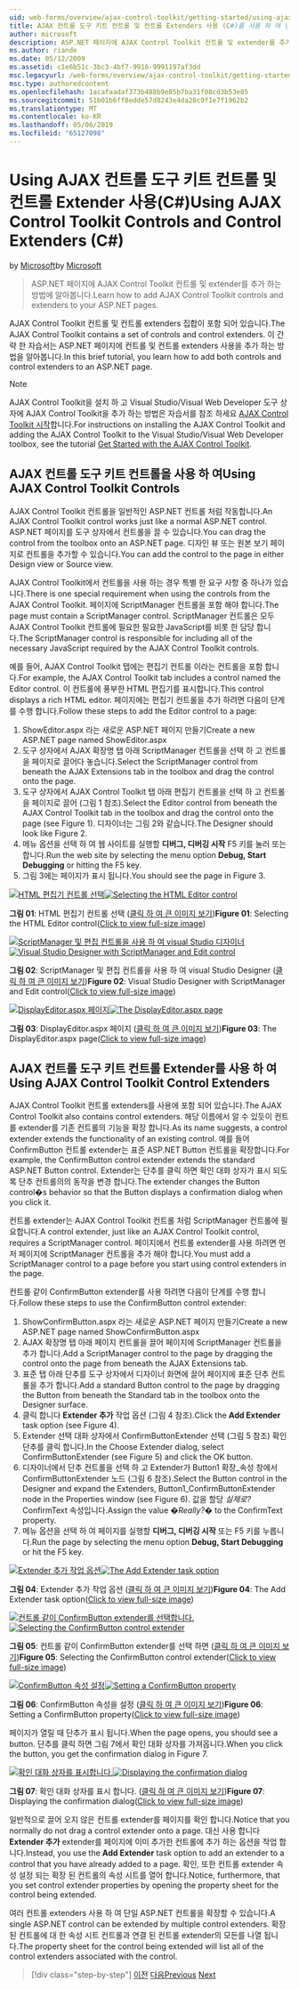 ```yaml
---
uid: web-forms/overview/ajax-control-toolkit/getting-started/using-ajax-control-toolkit-controls-and-control-extenders-cs
title: AJAX 컨트롤 도구 키트 컨트롤 및 컨트롤 Extenders 사용 (C#)를 사용 하 여 | Microsoft Docs
author: microsoft
description: ASP.NET 페이지에 AJAX Control Toolkit 컨트롤 및 extender를 추가 하는 방법에 알아봅니다.
ms.author: riande
ms.date: 05/12/2009
ms.assetid: c1e6b51c-3bc3-4bf7-9916-9991197af3dd
msc.legacyurl: /web-forms/overview/ajax-control-toolkit/getting-started/using-ajax-control-toolkit-controls-and-control-extenders-cs
msc.type: authoredcontent
ms.openlocfilehash: 1acafaadaf373b488b9e85b7ba31f08cd3b53e85
ms.sourcegitcommit: 51b01b6ff8edde57d8243e4da28c9f1e7f1962b2
ms.translationtype: MT
ms.contentlocale: ko-KR
ms.lasthandoff: 05/06/2019
ms.locfileid: "65127098"
---
```

# <a name="using-ajax-control-toolkit-controls-and-control-extenders-c"></a><span data-ttu-id="b848a-103">Using AJAX 컨트롤 도구 키트 컨트롤 및 컨트롤 Extender 사용(C#)</span><span class="sxs-lookup"><span data-stu-id="b848a-103">Using AJAX Control Toolkit Controls and Control Extenders (C#)</span></span>

<span data-ttu-id="b848a-104">by [Microsoft](https://github.com/microsoft)</span><span class="sxs-lookup"><span data-stu-id="b848a-104">by [Microsoft](https://github.com/microsoft)</span></span>

> <span data-ttu-id="b848a-105">ASP.NET 페이지에 AJAX Control Toolkit 컨트롤 및 extender를 추가 하는 방법에 알아봅니다.</span><span class="sxs-lookup"><span data-stu-id="b848a-105">Learn how to add AJAX Control Toolkit controls and extenders to your ASP.NET pages.</span></span>

<span data-ttu-id="b848a-106">AJAX Control Toolkit 컨트롤 및 컨트롤 extenders 집합이 포함 되어 있습니다.</span><span class="sxs-lookup"><span data-stu-id="b848a-106">The AJAX Control Toolkit contains a set of controls and control extenders.</span></span> <span data-ttu-id="b848a-107">이 간략 한 자습서는 ASP.NET 페이지에 컨트롤 및 컨트롤 extenders 사용을 추가 하는 방법을 알아봅니다.</span><span class="sxs-lookup"><span data-stu-id="b848a-107">In this brief tutorial, you learn how to add both controls and control extenders to an ASP.NET page.</span></span>

> [!NOTE] 
> 
> <span data-ttu-id="b848a-108">AJAX Control Toolkit을 설치 하 고 Visual Studio/Visual Web Developer 도구 상자에 AJAX Control Toolkit을 추가 하는 방법은 자습서를 참조 하세요 [AJAX Control Toolkit 시작](get-started-with-the-ajax-control-toolkit-cs.md)합니다.</span><span class="sxs-lookup"><span data-stu-id="b848a-108">For instructions on installing the AJAX Control Toolkit and adding the AJAX Control Toolkit to the Visual Studio/Visual Web Developer toolbox, see the tutorial [Get Started with the AJAX Control Toolkit](get-started-with-the-ajax-control-toolkit-cs.md).</span></span>

## <a name="using-ajax-control-toolkit-controls"></a><span data-ttu-id="b848a-109">AJAX 컨트롤 도구 키트 컨트롤을 사용 하 여</span><span class="sxs-lookup"><span data-stu-id="b848a-109">Using AJAX Control Toolkit Controls</span></span>

<span data-ttu-id="b848a-110">AJAX Control Toolkit 컨트롤을 일반적인 ASP.NET 컨트롤 처럼 작동합니다.</span><span class="sxs-lookup"><span data-stu-id="b848a-110">An AJAX Control Toolkit control works just like a normal ASP.NET control.</span></span> <span data-ttu-id="b848a-111">ASP.NET 페이지를 도구 상자에서 컨트롤을 끌 수 있습니다.</span><span class="sxs-lookup"><span data-stu-id="b848a-111">You can drag the control from the toolbox onto an ASP.NET page.</span></span> <span data-ttu-id="b848a-112">디자인 뷰 또는 원본 보기 페이지로 컨트롤을 추가할 수 있습니다.</span><span class="sxs-lookup"><span data-stu-id="b848a-112">You can add the control to the page in either Design view or Source view.</span></span>

<span data-ttu-id="b848a-113">AJAX Control Toolkit에서 컨트롤을 사용 하는 경우 특별 한 요구 사항 중 하나가 있습니다.</span><span class="sxs-lookup"><span data-stu-id="b848a-113">There is one special requirement when using the controls from the AJAX Control Toolkit.</span></span> <span data-ttu-id="b848a-114">페이지에 ScriptManager 컨트롤을 포함 해야 합니다.</span><span class="sxs-lookup"><span data-stu-id="b848a-114">The page must contain a ScriptManager control.</span></span> <span data-ttu-id="b848a-115">ScriptManager 컨트롤은 모두 AJAX Control Toolkit 컨트롤에 필요한 필요한 JavaScript를 비롯 한 담당 합니다.</span><span class="sxs-lookup"><span data-stu-id="b848a-115">The ScriptManager control is responsible for including all of the necessary JavaScript required by the AJAX Control Toolkit controls.</span></span>

<span data-ttu-id="b848a-116">예를 들어, AJAX Control Toolkit 탭에는 편집기 컨트롤 이라는 컨트롤을 포함 합니다.</span><span class="sxs-lookup"><span data-stu-id="b848a-116">For example, the AJAX Control Toolkit tab includes a control named the Editor control.</span></span> <span data-ttu-id="b848a-117">이 컨트롤에 풍부한 HTML 편집기를 표시합니다.</span><span class="sxs-lookup"><span data-stu-id="b848a-117">This control displays a rich HTML editor.</span></span> <span data-ttu-id="b848a-118">페이지에는 편집기 컨트롤을 추가 하려면 다음이 단계를 수행 합니다.</span><span class="sxs-lookup"><span data-stu-id="b848a-118">Follow these steps to add the Editor control to a page:</span></span>

1. <span data-ttu-id="b848a-119">ShowEditor.aspx 라는 새로운 ASP.NET 페이지 만들기</span><span class="sxs-lookup"><span data-stu-id="b848a-119">Create a new ASP.NET page named ShowEditor.aspx</span></span>
2. <span data-ttu-id="b848a-120">도구 상자에서 AJAX 확장명 탭 아래 ScriptManager 컨트롤을 선택 하 고 컨트롤을 페이지로 끌어다 놓습니다.</span><span class="sxs-lookup"><span data-stu-id="b848a-120">Select the ScriptManager control from beneath the AJAX Extensions tab in the toolbox and drag the control onto the page.</span></span>
3. <span data-ttu-id="b848a-121">도구 상자에서 AJAX Control Toolkit 탭 아래 편집기 컨트롤을 선택 하 고 컨트롤을 페이지로 끌어 (그림 1 참조).</span><span class="sxs-lookup"><span data-stu-id="b848a-121">Select the Editor control from beneath the AJAX Control Toolkit tab in the toolbox and drag the control onto the page (see Figure 1).</span></span> <span data-ttu-id="b848a-122">디자이너는 그림 2와 같습니다.</span><span class="sxs-lookup"><span data-stu-id="b848a-122">The Designer should look like Figure 2.</span></span>
4. <span data-ttu-id="b848a-123">메뉴 옵션을 선택 하 여 웹 사이트를 실행할 **디버그, 디버깅 시작** F5 키를 눌러 또는 합니다.</span><span class="sxs-lookup"><span data-stu-id="b848a-123">Run the web site by selecting the menu option **Debug, Start Debugging** or hitting the F5 key.</span></span>
5. <span data-ttu-id="b848a-124">그림 3에는 페이지가 표시 됩니다.</span><span class="sxs-lookup"><span data-stu-id="b848a-124">You should see the page in Figure 3.</span></span>

<span data-ttu-id="b848a-125">[![HTML 편집기 컨트롤 선택](using-ajax-control-toolkit-controls-and-control-extenders-cs/_static/image1.jpg)](using-ajax-control-toolkit-controls-and-control-extenders-cs/_static/image1.png)</span><span class="sxs-lookup"><span data-stu-id="b848a-125">[![Selecting the HTML Editor control](using-ajax-control-toolkit-controls-and-control-extenders-cs/_static/image1.jpg)](using-ajax-control-toolkit-controls-and-control-extenders-cs/_static/image1.png)</span></span>

<span data-ttu-id="b848a-126">**그림 01**: HTML 편집기 컨트롤 선택 ([클릭 하 여 큰 이미지 보기](using-ajax-control-toolkit-controls-and-control-extenders-cs/_static/image2.png))</span><span class="sxs-lookup"><span data-stu-id="b848a-126">**Figure 01**: Selecting the HTML Editor control([Click to view full-size image](using-ajax-control-toolkit-controls-and-control-extenders-cs/_static/image2.png))</span></span>

<span data-ttu-id="b848a-127">[![ScriptManager 및 편집 컨트롤을 사용 하 여 visual Studio 디자이너](using-ajax-control-toolkit-controls-and-control-extenders-cs/_static/image2.jpg)](using-ajax-control-toolkit-controls-and-control-extenders-cs/_static/image3.png)</span><span class="sxs-lookup"><span data-stu-id="b848a-127">[![Visual Studio Designer with ScriptManager and Edit control](using-ajax-control-toolkit-controls-and-control-extenders-cs/_static/image2.jpg)](using-ajax-control-toolkit-controls-and-control-extenders-cs/_static/image3.png)</span></span>

<span data-ttu-id="b848a-128">**그림 02**: ScriptManager 및 편집 컨트롤을 사용 하 여 visual Studio Designer ([클릭 하 여 큰 이미지 보기](using-ajax-control-toolkit-controls-and-control-extenders-cs/_static/image4.png))</span><span class="sxs-lookup"><span data-stu-id="b848a-128">**Figure 02**: Visual Studio Designer with ScriptManager and Edit control([Click to view full-size image](using-ajax-control-toolkit-controls-and-control-extenders-cs/_static/image4.png))</span></span>

<span data-ttu-id="b848a-129">[![DisplayEditor.aspx 페이지](using-ajax-control-toolkit-controls-and-control-extenders-cs/_static/image3.jpg)](using-ajax-control-toolkit-controls-and-control-extenders-cs/_static/image5.png)</span><span class="sxs-lookup"><span data-stu-id="b848a-129">[![The DisplayEditor.aspx page](using-ajax-control-toolkit-controls-and-control-extenders-cs/_static/image3.jpg)](using-ajax-control-toolkit-controls-and-control-extenders-cs/_static/image5.png)</span></span>

<span data-ttu-id="b848a-130">**그림 03**: DisplayEditor.aspx 페이지 ([클릭 하 여 큰 이미지 보기](using-ajax-control-toolkit-controls-and-control-extenders-cs/_static/image6.png))</span><span class="sxs-lookup"><span data-stu-id="b848a-130">**Figure 03**: The DisplayEditor.aspx page([Click to view full-size image](using-ajax-control-toolkit-controls-and-control-extenders-cs/_static/image6.png))</span></span>

## <a name="using-ajax-control-toolkit-control-extenders"></a><span data-ttu-id="b848a-131">AJAX 컨트롤 도구 키트 컨트롤 Extender를 사용 하 여</span><span class="sxs-lookup"><span data-stu-id="b848a-131">Using AJAX Control Toolkit Control Extenders</span></span>

<span data-ttu-id="b848a-132">AJAX Control Toolkit 컨트롤 extenders를 사용에 포함 되어 있습니다.</span><span class="sxs-lookup"><span data-stu-id="b848a-132">The AJAX Control Toolkit also contains control extenders.</span></span> <span data-ttu-id="b848a-133">해당 이름에서 알 수 있듯이 컨트롤 extender를 기존 컨트롤의 기능을 확장 합니다.</span><span class="sxs-lookup"><span data-stu-id="b848a-133">As its name suggests, a control extender extends the functionality of an existing control.</span></span> <span data-ttu-id="b848a-134">예를 들어 ConfirmButton 컨트롤 extender는 표준 ASP.NET Button 컨트롤을 확장합니다.</span><span class="sxs-lookup"><span data-stu-id="b848a-134">For example, the ConfirmButton control extender extends the standard ASP.NET Button control.</span></span> <span data-ttu-id="b848a-135">Extender는 단추를 클릭 하면 확인 대화 상자가 표시 되도록 단추 컨트롤의의 동작을 변경 합니다.</span><span class="sxs-lookup"><span data-stu-id="b848a-135">The extender changes the Button control�s behavior so that the Button displays a confirmation dialog when you click it.</span></span>

<span data-ttu-id="b848a-136">컨트롤 extender는 AJAX Control Toolkit 컨트롤 처럼 ScriptManager 컨트롤에 필요합니다.</span><span class="sxs-lookup"><span data-stu-id="b848a-136">A control extender, just like an AJAX Control Toolkit control, requires a ScriptManager control.</span></span> <span data-ttu-id="b848a-137">페이지에서 컨트롤 extender를 사용 하려면 먼저 페이지에 ScriptManager 컨트롤을 추가 해야 합니다.</span><span class="sxs-lookup"><span data-stu-id="b848a-137">You must add a ScriptManager control to a page before you start using control extenders in the page.</span></span>

<span data-ttu-id="b848a-138">컨트롤 같이 ConfirmButton extender를 사용 하려면 다음이 단계를 수행 합니다.</span><span class="sxs-lookup"><span data-stu-id="b848a-138">Follow these steps to use the ConfirmButton control extender:</span></span>

1. <span data-ttu-id="b848a-139">ShowConfirmButton.aspx 라는 새로운 ASP.NET 페이지 만들기</span><span class="sxs-lookup"><span data-stu-id="b848a-139">Create a new ASP.NET page named ShowConfirmButton.aspx</span></span>
2. <span data-ttu-id="b848a-140">AJAX 확장명 탭 아래 페이지 컨트롤을 끌어 페이지에 ScriptManager 컨트롤을 추가 합니다.</span><span class="sxs-lookup"><span data-stu-id="b848a-140">Add a ScriptManager control to the page by dragging the control onto the page from beneath the AJAX Extensions tab.</span></span>
3. <span data-ttu-id="b848a-141">표준 탭 아래 단추를 도구 상자에서 디자이너 화면에 끌어 페이지에 표준 단추 컨트롤을 추가 합니다.</span><span class="sxs-lookup"><span data-stu-id="b848a-141">Add a standard Button control to the page by dragging the Button from beneath the Standard tab in the toolbox onto the Designer surface.</span></span>
4. <span data-ttu-id="b848a-142">클릭 합니다 **Extender 추가** 작업 옵션 (그림 4 참조).</span><span class="sxs-lookup"><span data-stu-id="b848a-142">Click the **Add Extender** task option (see Figure 4).</span></span>
5. <span data-ttu-id="b848a-143">Extender 선택 대화 상자에서 ConfirmButtonExtender 선택 (그림 5 참조) 확인 단추를 클릭 합니다.</span><span class="sxs-lookup"><span data-stu-id="b848a-143">In the Choose Extender dialog, select ConfirmButtonExtender (see Figure 5) and click the OK button.</span></span>
6. <span data-ttu-id="b848a-144">디자이너에서 단추 컨트롤을 선택 하 고 Extender가 Button1 확장\_속성 창에서 ConfirmButtonExtender 노드 (그림 6 참조).</span><span class="sxs-lookup"><span data-stu-id="b848a-144">Select the Button control in the Designer and expand the Extenders, Button1\_ConfirmButtonExtender node in the Properties window (see Figure 6).</span></span> <span data-ttu-id="b848a-145">값을 할당 *실제로?* ConfirmText 속성입니다.</span><span class="sxs-lookup"><span data-stu-id="b848a-145">Assign the value *�Really?�* to the ConfirmText property.</span></span>
7. <span data-ttu-id="b848a-146">메뉴 옵션을 선택 하 여 페이지를 실행할 **디버그, 디버깅 시작** 또는 F5 키를 누릅니다.</span><span class="sxs-lookup"><span data-stu-id="b848a-146">Run the page by selecting the menu option **Debug, Start Debugging** or hit the F5 key.</span></span>

<span data-ttu-id="b848a-147">[![Extender 추가 작업 옵션](using-ajax-control-toolkit-controls-and-control-extenders-cs/_static/image4.jpg)](using-ajax-control-toolkit-controls-and-control-extenders-cs/_static/image7.png)</span><span class="sxs-lookup"><span data-stu-id="b848a-147">[![The Add Extender task option](using-ajax-control-toolkit-controls-and-control-extenders-cs/_static/image4.jpg)](using-ajax-control-toolkit-controls-and-control-extenders-cs/_static/image7.png)</span></span>

<span data-ttu-id="b848a-148">**그림 04**: Extender 추가 작업 옵션 ([클릭 하 여 큰 이미지 보기](using-ajax-control-toolkit-controls-and-control-extenders-cs/_static/image8.png))</span><span class="sxs-lookup"><span data-stu-id="b848a-148">**Figure 04**: The Add Extender task option([Click to view full-size image](using-ajax-control-toolkit-controls-and-control-extenders-cs/_static/image8.png))</span></span>

<span data-ttu-id="b848a-149">[![컨트롤 같이 ConfirmButton extender를 선택합니다.](using-ajax-control-toolkit-controls-and-control-extenders-cs/_static/image5.jpg)](using-ajax-control-toolkit-controls-and-control-extenders-cs/_static/image9.png)</span><span class="sxs-lookup"><span data-stu-id="b848a-149">[![Selecting the ConfirmButton control extender](using-ajax-control-toolkit-controls-and-control-extenders-cs/_static/image5.jpg)](using-ajax-control-toolkit-controls-and-control-extenders-cs/_static/image9.png)</span></span>

<span data-ttu-id="b848a-150">**그림 05**: 컨트롤 같이 ConfirmButton extender를 선택 하면 ([클릭 하 여 큰 이미지 보기](using-ajax-control-toolkit-controls-and-control-extenders-cs/_static/image10.png))</span><span class="sxs-lookup"><span data-stu-id="b848a-150">**Figure 05**: Selecting the ConfirmButton control extender([Click to view full-size image](using-ajax-control-toolkit-controls-and-control-extenders-cs/_static/image10.png))</span></span>

<span data-ttu-id="b848a-151">[![ConfirmButton 속성 설정](using-ajax-control-toolkit-controls-and-control-extenders-cs/_static/image6.jpg)](using-ajax-control-toolkit-controls-and-control-extenders-cs/_static/image11.png)</span><span class="sxs-lookup"><span data-stu-id="b848a-151">[![Setting a ConfirmButton property](using-ajax-control-toolkit-controls-and-control-extenders-cs/_static/image6.jpg)](using-ajax-control-toolkit-controls-and-control-extenders-cs/_static/image11.png)</span></span>

<span data-ttu-id="b848a-152">**그림 06**: ConfirmButton 속성을 설정 ([클릭 하 여 큰 이미지 보기](using-ajax-control-toolkit-controls-and-control-extenders-cs/_static/image12.png))</span><span class="sxs-lookup"><span data-stu-id="b848a-152">**Figure 06**: Setting a ConfirmButton property([Click to view full-size image](using-ajax-control-toolkit-controls-and-control-extenders-cs/_static/image12.png))</span></span>

<span data-ttu-id="b848a-153">페이지가 열릴 때 단추가 표시 됩니다.</span><span class="sxs-lookup"><span data-stu-id="b848a-153">When the page opens, you should see a button.</span></span> <span data-ttu-id="b848a-154">단추를 클릭 하면 그림 7에서 확인 대화 상자를 가져옵니다.</span><span class="sxs-lookup"><span data-stu-id="b848a-154">When you click the button, you get the confirmation dialog in Figure 7.</span></span>

<span data-ttu-id="b848a-155">[![확인 대화 상자를 표시합니다.](using-ajax-control-toolkit-controls-and-control-extenders-cs/_static/image7.jpg)](using-ajax-control-toolkit-controls-and-control-extenders-cs/_static/image13.png)</span><span class="sxs-lookup"><span data-stu-id="b848a-155">[![Displaying the confirmation dialog](using-ajax-control-toolkit-controls-and-control-extenders-cs/_static/image7.jpg)](using-ajax-control-toolkit-controls-and-control-extenders-cs/_static/image13.png)</span></span>

<span data-ttu-id="b848a-156">**그림 07**: 확인 대화 상자를 표시 합니다. ([클릭 하 여 큰 이미지 보기](using-ajax-control-toolkit-controls-and-control-extenders-cs/_static/image14.png))</span><span class="sxs-lookup"><span data-stu-id="b848a-156">**Figure 07**: Displaying the confirmation dialog([Click to view full-size image](using-ajax-control-toolkit-controls-and-control-extenders-cs/_static/image14.png))</span></span>

<span data-ttu-id="b848a-157">일반적으로 끌어 오지 않은 컨트롤 extender를 페이지를 확인 합니다.</span><span class="sxs-lookup"><span data-stu-id="b848a-157">Notice that you normally do not drag a control extender onto a page.</span></span> <span data-ttu-id="b848a-158">대신 사용 합니다 **Extender 추가** extender를 페이지에 이미 추가한 컨트롤에 추가 하는 옵션을 작업 합니다.</span><span class="sxs-lookup"><span data-stu-id="b848a-158">Instead, you use the **Add Extender** task option to add an extender to a control that you have already added to a page.</span></span> <span data-ttu-id="b848a-159">확인, 또한 컨트롤 extender 속성 설정 되는 확장 된 컨트롤의 속성 시트를 열어 합니다.</span><span class="sxs-lookup"><span data-stu-id="b848a-159">Notice, furthermore, that you set control extender properties by opening the property sheet for the control being extended.</span></span>

<span data-ttu-id="b848a-160">여러 컨트롤 extenders 사용 하 여 단일 ASP.NET 컨트롤을 확장할 수 있습니다.</span><span class="sxs-lookup"><span data-stu-id="b848a-160">A single ASP.NET control can be extended by multiple control extenders.</span></span> <span data-ttu-id="b848a-161">확장 된 컨트롤에 대 한 속성 시트 컨트롤과 연결 된 컨트롤 extender의 모든를 나열 됩니다.</span><span class="sxs-lookup"><span data-stu-id="b848a-161">The property sheet for the control being extended will list all of the control extenders associated with the control.</span></span>

> [!div class="step-by-step"]
> <span data-ttu-id="b848a-162">[이전](get-started-with-the-ajax-control-toolkit-cs.md)
> [다음](creating-a-custom-ajax-control-toolkit-control-extender-cs.md)</span><span class="sxs-lookup"><span data-stu-id="b848a-162">[Previous](get-started-with-the-ajax-control-toolkit-cs.md)
[Next](creating-a-custom-ajax-control-toolkit-control-extender-cs.md)</span></span>
